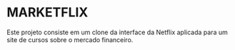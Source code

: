 # MARKETFLIX
Este projeto consiste em um clone da interface da Netflix aplicada para um site de cursos sobre o mercado financeiro.
